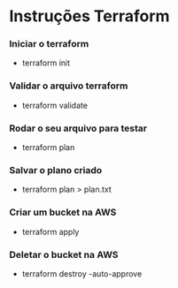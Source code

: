 
# Instruções Terraform

### Iniciar o terraform

* terraform init

### Validar o arquivo terraform

* terraform validate 

### Rodar o seu arquivo para testar

* terraform plan

### Salvar o plano criado

* terraform plan > plan.txt

### Criar um bucket na AWS

* terraform apply

### Deletar o bucket na AWS

* terraform destroy -auto-approve
